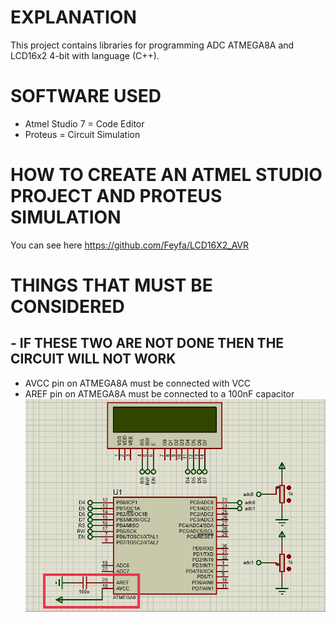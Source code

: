 # EXPLANATION
This project contains libraries for programming ADC ATMEGA8A and LCD16x2 4-bit with language (C++). 
# SOFTWARE USED
- Atmel Studio 7 = Code Editor
- Proteus = Circuit Simulation
# HOW TO CREATE AN ATMEL STUDIO PROJECT AND PROTEUS SIMULATION
You can see here https://github.com/Feyfa/LCD16X2_AVR
# THINGS THAT MUST BE CONSIDERED
## - IF THESE TWO ARE NOT DONE THEN THE CIRCUIT WILL NOT WORK
- AVCC pin on ATMEGA8A must be connected with VCC
- AREF pin on ATMEGA8A must be connected to a 100nF capacitor
![Img 1P](Screenshot/1P.png)